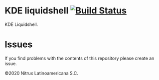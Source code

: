 # KDE liquidshell [![Build Status](https://travis-ci.org/Nitrux/liquidshell.svg?branch=master)](https://travis-ci.org/Nitrux/liquidshell)
KDE Liquidshell.

# Issues
If you find problems with the contents of this repository please create an issue.

©2020 Nitrux Latinoamericana S.C.
